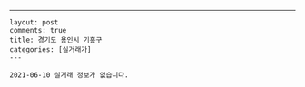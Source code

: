 ---
    layout: post
    comments: true
    title: 경기도 용인시 기흥구
    categories: [실거래가]
    ---

    2021-06-10 실거래 정보가 없습니다.

    